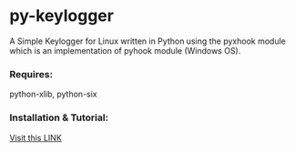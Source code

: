 # py-keylogger
A Simple Keylogger for Linux  written in Python using the pyxhook module which is an implementation of pyhook module (Windows OS). 

<h3>Requires:</h3> 
python-xlib, python-six

<h3>Installation & Tutorial:</h3><a href="http://www.techinfected.net/2015/10/how-to-make-simple-basic-keylogger-in-python-for-linux.html">Visit this LINK</a>

